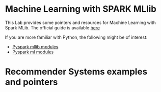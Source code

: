 # Machine Learning with SPARK MLlib
This Lab provides some pointers and resources for Machine Learning with Spark MLib.
The official guide is available [here](https://spark.apache.org/docs/2.3.0/ml-guide.html)

If you are more familiar with Python, the following might be of interest:
* [Pyspark mllib modules](https://spark.apache.org/docs/2.3.0/api/python/pyspark.mllib.html)
* [Pyspark ml modules](https://spark.apache.org/docs/2.3.0/api/python/pyspark.ml.html)


# Recommender Systems examples and pointers
<!--* [Example Collaborative Filtering](https://www.tutorialspoint.com/pyspark/pyspark_mllib.htm)>
